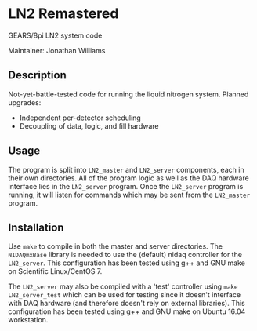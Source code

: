 # LN2 Remastered

GEARS/8pi LN2 system code

Maintainer: Jonathan Williams

## Description

Not-yet-battle-tested code for running the liquid nitrogen system.  Planned upgrades:

* Independent per-detector scheduling
* Decoupling of data, logic, and fill hardware

## Usage

The program is split into `LN2_master` and `LN2_server` components, each in their own directories.  All of the program logic as well as the DAQ hardware interface lies in the `LN2_server` program.  Once the `LN2_server` program is running, it will listen for commands which may be sent from the `LN2_master` program.

## Installation

Use `make` to compile in both the master and server directories.  The `NIDAQmxBase` library is needed to use the (default) nidaq controller for the `LN2_server`.  This configuration has been tested using g++ and GNU make on Scientific Linux/CentOS 7.

The `LN2_server` may also be compiled with a 'test' controller using `make LN2_server_test` which can be used for testing since it doesn't interface with DAQ hardware (and therefore doesn't rely on external libraries).  This configuration has been tested using g++ and GNU make on Ubuntu 16.04 workstation.
